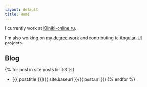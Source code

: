 ```yaml
---
layout: default
title: Home
---
```


I currently work at [Kliniki-online.ru](http://kliniki-online.ru).

I'm also working on [my degree work](https://github.com/just-boris/application-magic) and contributing to [Angular-UI](http://angular-ui.github.io/) projects.
## Blog

{% for post in site.posts limit:3 %}
- [{{ post.title }}]({{ site.baseurl }}/{{ post.url }})
{% endfor %}
